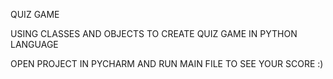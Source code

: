 QUIZ GAME

USING CLASSES AND OBJECTS TO CREATE QUIZ GAME
IN PYTHON LANGUAGE

OPEN PROJECT IN PYCHARM AND RUN MAIN FILE TO SEE 
YOUR SCORE :)
